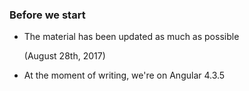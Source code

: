 ### Before we start

* The material has been updated as much as possible
  
  (August 28th, 2017)
* At the moment of writing, we're on Angular 4.3.5